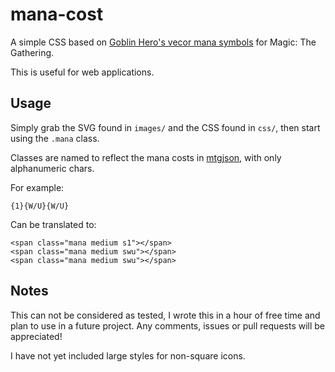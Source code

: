 # mana-cost
A simple CSS based on [Goblin Hero's vecor mana symbols](http://www.slightlymagic.net/forum/viewtopic.php?f=15&t=4430) for Magic: The Gathering.

This is useful for web applications.

## Usage
Simply grab the SVG found in `images/` and the CSS found in `css/`, then start using the `.mana` class.

Classes are named to reflect the mana costs in [mtgjson](http://mtgjson.com/), with only alphanumeric chars.

For example:

    {1}{W/U}{W/U}

Can be translated to:

    <span class="mana medium s1"></span>
    <span class="mana medium swu"></span>
    <span class="mana medium swu"></span>

## Notes
This can not be considered as tested, I wrote this in a hour of free time and plan to use in a future project. Any comments, issues or pull requests will be appreciated!

I have not yet included large styles for non-square icons.
